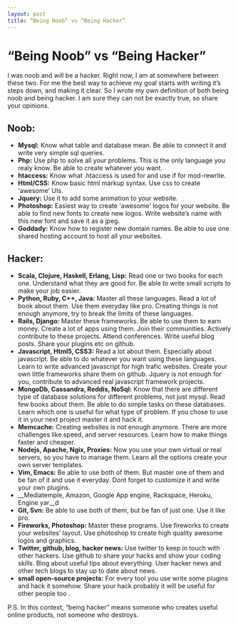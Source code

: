 ```yaml
---
layout: post
title: “Being Noob” vs “Being Hacker”
---
```


“Being Noob” vs “Being Hacker”
==============================

I was noob and will be a hacker. 
Right now, I am at somewhere between these two. 
For me the best way to achieve my goal starts with writing it’s steps down, and making it clear. 
So I wrote my own definition of both being noob and being hacker. 
I am sure they can not be exactly true, so share your opinions.  

Noob:
-----

* __Mysql:__ Know what table and database mean. Be able to connect it and write very simple sql queries. 
* __Php:__ Use php to solve all your problems. This is the only language you realy know. Be able to create whatever you want.
* __htaccess:__ Know what .htaccess is used for and use if for mod-rewrite.
* __Html/CSS:__ Know basic html markup syntax. Use css to create 'awesome' UIs.
* __Jquery:__ Use it to add some animation to your website. 
* __Photoshop:__ Easiest way to create 'awesome' logos for your website. Be able to find new fonts to create new logos. Write website’s name with this new font and save it as a jpeg.
* __Goddady:__ Know how to register new domain names.  Be able to use one shared hosting account to host all your websites.

Hacker:
-------

* __Scala, Clojure, Haskell, Erlang, Lisp:__ Read one or two books for each one. Understand what they are good for. Be able to write small scripts to make your job easier. 
* __Python, Ruby, C++, Java:__ Master all these languages. Read a lot of book about them. Use them everyday like pro. Creating things is not enough anymore, try to break the limits of these languages.
* __Rails, Django:__ Master these frameworks. Be able to use them to earn money. Create a lot of apps using them. Join their communities. Actively contribute to these projects. Attend conferences. Write useful blog posts. Share your plugins etc on github.
* __Javascript, Html5, CSS3:__ Read a lot about them. Especially about javascript. Be able to do whatever you want using these languages. Learn to write advanced javascript for high trafic websites. Create your own little frameworks share them on github. Jquery is not enough for you, contribute to advanced real javascript framework projects.
* __MongoDb, Cassandra, Reddis, NoSql:__ Know that there are different type of database solutions for different problems, not just mysql. Read few books about them. Be able to do simple tasks on these databases. Learn which one is useful for what type of problem. If you chose to use it in your next project master it and hack it. 
* __Memcache:__ Creating websites is not enough anymore. There are more challenges like speed, and server resources. Learn how to make things faster and cheaper. 
* __Nodejs, Apache, Ngix, Proxies:__ Now you use your own virtual or real servers, so you have to manage them. Learn all the options create your own server templates. 
* __Vim, Emacs:__ Be able to use both of them. But master one of them and be fan of it and use it everyday. Dont forget to customize it and write your own plugins.
* __Mediatemple, Amazon, Google App engine, Rackspace, Heroku, Engine yar__d
* __Git, Svn:__ Be able to use both of them, but be fan of just one. Use it like pro.
* __Fireworks, Photoshop:__ Master these programs. Use fireworks to create your websites’ layout. Use photoshop to create high quality awesome logos and graphics.
* __Twitter, github, blog, hacker news:__ Use twitter to keep in touch with other hackers. Use github to share your hacks and show your coding skills. Blog about useful tips about everything. User hacker news and other tech blogs to stay up to date about news.
* __small open-source projects:__ For every tool you use write some plugins and hack it somehow. Share your hack probably it will be useful for other people too .

P.S. In this context, “being hacker” means someone who creates useful online products, not someone who destroys.

